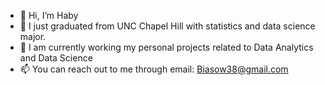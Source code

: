 - 👋 Hi, I’m Haby
- 👀 I just graduated from UNC Chapel Hill with statistics and data science major.
- 🌱 I am currently working my personal projects related to Data Analytics and Data Science
- 📫 You can reach out to me through email: Biasow38@gmail.com

<!---
bia38/bia38 is a ✨ special ✨ repository because its `README.md` (this file) appears on your GitHub profile.
You can click the Preview link to take a look at your changes.
--->
